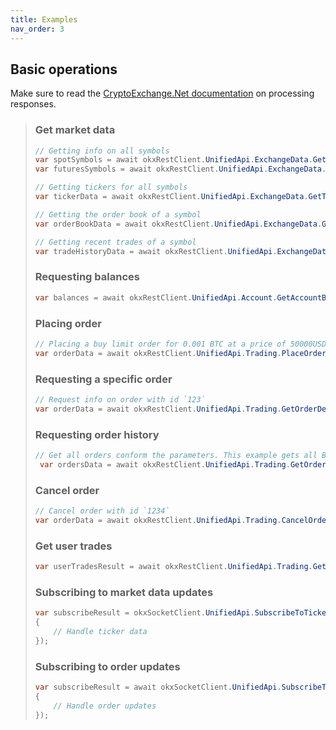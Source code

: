 ```yaml
---
title: Examples
nav_order: 3
---
```


## Basic operations
Make sure to read the [CryptoExchange.Net documentation](https://jkorf.github.io/CryptoExchange.Net/Clients.html#processing-request-responses) on processing responses.

<BlockQuote>

### Get market data
```csharp
// Getting info on all symbols
var spotSymbols = await okxRestClient.UnifiedApi.ExchangeData.GetSymbolsAsync(OKXInstrumentType.Spot);
var futuresSymbols = await okxRestClient.UnifiedApi.ExchangeData.GetSymbolsAsync(OKXInstrumentType.Futures);

// Getting tickers for all symbols
var tickerData = await okxRestClient.UnifiedApi.ExchangeData.GetTickersAsync(OKXInstrumentType.Spot);

// Getting the order book of a symbol
var orderBookData = await okxRestClient.UnifiedApi.ExchangeData.GetOrderBookAsync("BTC-USDT");

// Getting recent trades of a symbol
var tradeHistoryData = await okxRestClient.UnifiedApi.ExchangeData.GetTradeHistoryAsync("ETH-USDT");
```

### Requesting balances
```csharp
var balances = await okxRestClient.UnifiedApi.Account.GetAccountBalanceAsync();
```
### Placing order
```csharp
// Placing a buy limit order for 0.001 BTC at a price of 50000USDT each
var orderData = await okxRestClient.UnifiedApi.Trading.PlaceOrderAsync("ETH-USDT", OKXOrderSide.Buy, OKXOrderType.LimitOrder, 0.5m, 1800m);
```

### Requesting a specific order
```csharp
// Request info on order with id `123`
var orderData = await okxRestClient.UnifiedApi.Trading.GetOrderDetailsAsync("ETH-USDT", 123);
```

### Requesting order history
```csharp
// Get all orders conform the parameters. This example gets all BTC-USDT limit orders which are currently active
 var ordersData = await okxRestClient.UnifiedApi.Trading.GetOrdersAsync(symbol: "ETH-USDT");
```

### Cancel order
```csharp
// Cancel order with id `1234`
var orderData = await okxRestClient.UnifiedApi.Trading.CancelOrderAsync("ETH-USDT", 123);
```

### Get user trades
```csharp
var userTradesResult = await okxRestClient.UnifiedApi.Trading.GetUserTradesAsync();
```

### Subscribing to market data updates
```csharp
var subscribeResult = okxSocketClient.UnifiedApi.SubscribeToTickerUpdatesAsync("ETH-USDT", data =>
{
    // Handle ticker data
});
```

### Subscribing to order updates
```csharp
var subscribeResult = await okxSocketClient.UnifiedApi.SubscribeToOrderUpdatesAsync(OKXInstrumentType.Any, null, null, data =>
{
    // Handle order updates
});
```

</BlockQuote>

